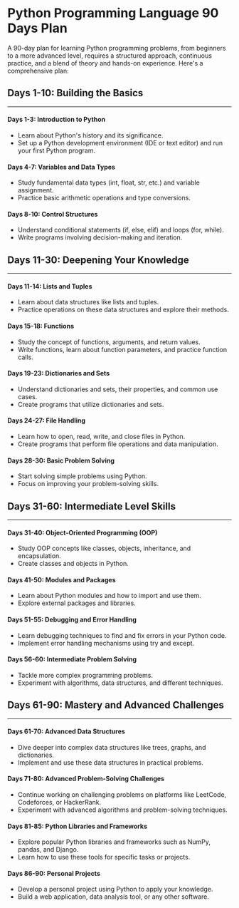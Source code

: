 # Python Programming Language 90 Days Plan
A 90-day plan for learning Python programming problems, from beginners to a more advanced level, requires a structured approach, continuous practice, and a blend of theory and hands-on experience. Here's a comprehensive plan:

## Days 1-10: Building the Basics
-------------------------------------------

#### Days 1-3: Introduction to Python

- Learn about Python's history and its significance.
- Set up a Python development environment (IDE or text editor) and run your first Python program.

#### Days 4-7: Variables and Data Types

- Study fundamental data types (int, float, str, etc.) and variable assignment.
- Practice basic arithmetic operations and type conversions.

#### Days 8-10: Control Structures

- Understand conditional statements (if, else, elif) and loops (for, while).
- Write programs involving decision-making and iteration.

## Days 11-30: Deepening Your Knowledge
------------------------------------------------

#### Days 11-14: Lists and Tuples

- Learn about data structures like lists and tuples.
- Practice operations on these data structures and explore their methods.

#### Days 15-18: Functions

- Study the concept of functions, arguments, and return values.
- Write functions, learn about function parameters, and practice function calls.

#### Days 19-23: Dictionaries and Sets

- Understand dictionaries and sets, their properties, and common use cases.
- Create programs that utilize dictionaries and sets.

#### Days 24-27: File Handling

- Learn how to open, read, write, and close files in Python.
- Create programs that perform file operations and data manipulation.

#### Days 28-30: Basic Problem Solving

- Start solving simple problems using Python.
- Focus on improving your problem-solving skills.

## Days 31-60: Intermediate Level Skills
----------------------------------------------------

#### Days 31-40: Object-Oriented Programming (OOP)

- Study OOP concepts like classes, objects, inheritance, and encapsulation.
- Create classes and objects in Python.

#### Days 41-50: Modules and Packages

- Learn about Python modules and how to import and use them.
- Explore external packages and libraries.

#### Days 51-55: Debugging and Error Handling

- Learn debugging techniques to find and fix errors in your Python code.
- Implement error handling mechanisms using try and except.

#### Days 56-60: Intermediate Problem Solving

- Tackle more complex programming problems.
- Experiment with algorithms, data structures, and different techniques.

## Days 61-90: Mastery and Advanced Challenges
------------------------------------------------------

#### Days 61-70: Advanced Data Structures

- Dive deeper into complex data structures like trees, graphs, and dictionaries.
- Implement and use these data structures in practical problems.

#### Days 71-80: Advanced Problem-Solving Challenges

- Continue working on challenging problems on platforms like LeetCode, Codeforces, or HackerRank.
- Experiment with advanced algorithms and problem-solving techniques.

#### Days 81-85: Python Libraries and Frameworks

- Explore popular Python libraries and frameworks such as NumPy, pandas, and Django.
- Learn how to use these tools for specific tasks or projects.

#### Days 86-90: Personal Projects

- Develop a personal project using Python to apply your knowledge.
- Build a web application, data analysis tool, or any other software.
